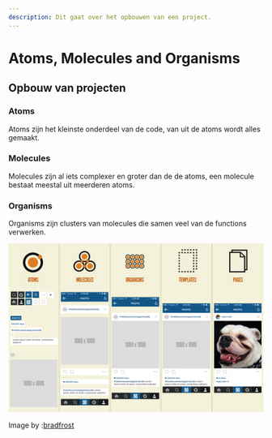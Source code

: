```yaml
---
description: Dit gaat over het opbouwen van een project.
---
```


# Atoms, Molecules and Organisms

## Opbouw van projecten

### Atoms

Atoms zijn het kleinste onderdeel van de code, van uit de atoms wordt alles gemaakt.

### Molecules

Molecules zijn al iets complexer en groter dan de de atoms, een molecule bestaat meestal uit meerderen atoms.

### Organisms

Organisms zijn clusters van molecules die samen veel van de functions verwerken.

![](.gitbook/assets/instagram-atomic.png)

Image by :[bradfrost](http://atomicdesign.bradfrost.com)

